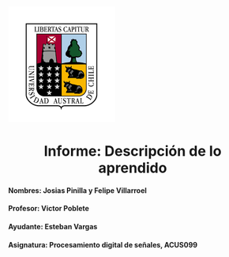 ![logo](descarga.png)

# <center>**Informe: Descripción de lo aprendido**

#### Nombres: Josias Pinilla y Felipe Villarroel

#### Profesor: Victor Poblete

#### Ayudante: Esteban Vargas

#### Asignatura: Procesamiento digital de señales, ACUS099
